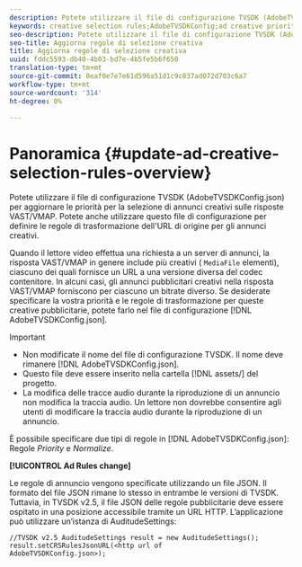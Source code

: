 ```yaml
---
description: Potete utilizzare il file di configurazione TVSDK (AdobeTVSDKConfig.json) per aggiornare le priorità per la selezione di annunci creativi sulle risposte VAST/VMAP. Potete anche utilizzare questo file di configurazione per definire le regole di trasformazione dell'URL di origine per gli annunci creativi.
keywords: creative selection rules;AdobeTVSDKConfig;ad creative priorities;transformation rules
seo-description: Potete utilizzare il file di configurazione TVSDK (AdobeTVSDKConfig.json) per aggiornare le priorità per la selezione di annunci creativi sulle risposte VAST/VMAP. Potete anche utilizzare questo file di configurazione per definire le regole di trasformazione dell'URL di origine per gli annunci creativi.
seo-title: Aggiorna regole di selezione creativa
title: Aggiorna regole di selezione creativa
uuid: fddc5593-db40-4b03-bd7e-4b5fe5b6f650
translation-type: tm+mt
source-git-commit: 0eaf0e7e7e61d596a51d1c9c837ad072d703c6a7
workflow-type: tm+mt
source-wordcount: '314'
ht-degree: 0%

---
```



# Panoramica {#update-ad-creative-selection-rules-overview}

Potete utilizzare il file di configurazione TVSDK (AdobeTVSDKConfig.json) per aggiornare le priorità per la selezione di annunci creativi sulle risposte VAST/VMAP. Potete anche utilizzare questo file di configurazione per definire le regole di trasformazione dell&#39;URL di origine per gli annunci creativi.

Quando il lettore video effettua una richiesta a un server di annunci, la risposta VAST/VMAP in genere include più creativi ( `MediaFile` elementi), ciascuno dei quali fornisce un URL a una versione diversa del codec contenitore. In alcuni casi, gli annunci pubblicitari creativi nella risposta VAST/VMAP forniscono per ciascuno un bitrate diverso. Se desiderate specificare la vostra priorità e le regole di trasformazione per queste creative pubblicitarie, potete farlo nel file di configurazione [!DNL AdobeTVSDKConfig.json].

>[!IMPORTANT]
>
>* Non modificate il nome del file di configurazione TVSDK. Il nome deve rimanere [!DNL AdobeTVSDKConfig.json].
>* Questo file deve essere inserito nella cartella [!DNL assets/] del progetto.
>* La modifica delle tracce audio durante la riproduzione di un annuncio non modifica la traccia audio. Un lettore non dovrebbe consentire agli utenti di modificare la traccia audio durante la riproduzione di un annuncio.

>



È possibile specificare due tipi di regole in [!DNL AdobeTVSDKConfig.json]: Regole *Priority* e *Normalize*.

**[!UICONTROL Ad Rules change]**

<!--<a id="section_EDCE7C94156D4A47AA2FBAE9BE0390CE"></a>-->

Le regole di annuncio vengono specificate utilizzando un file JSON. Il formato del file JSON rimane lo stesso in entrambe le versioni di TVSDK. Tuttavia, in TVSDK v2.5, il file JSON delle regole pubblicitarie deve essere ospitato in una posizione accessibile tramite un URL HTTP. L’applicazione può utilizzare un’istanza di AuditudeSettings:

```
//TVSDK v2.5 AuditudeSettings result = new AuditudeSettings(); 
result.setCRSRulesJsonURL(<http url of 
AdobeTVSDKConfig.json>);  
```

